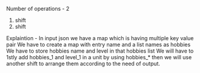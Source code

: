 Number of operations - 2
1. shift
2. shift

Explaintion -
In input json we have a map which is having multiple key value pair
We have to create a map with entry name and a list names as hobbies 
We have to store hobbies name and level in that hobbies list
We will have to 1stly add hobbies_1 and level_1 in a unit by using hobbies_*
then we will use another shift to arrange them according to the need of output.